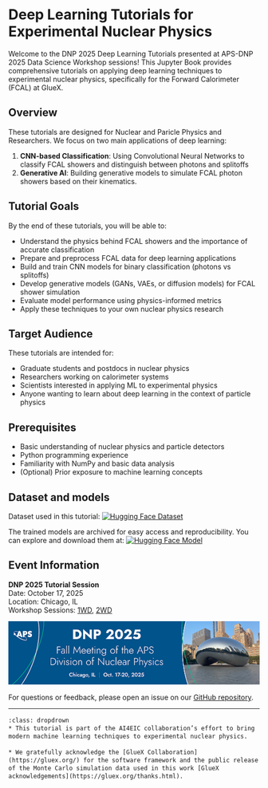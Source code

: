 # Deep Learning Tutorials for Experimental Nuclear Physics

Welcome to the DNP 2025 Deep Learning Tutorials presented at APS-DNP 2025 Data Science Workshop sessions! This Jupyter Book provides comprehensive tutorials on applying deep learning techniques to experimental nuclear physics, specifically for the Forward Calorimeter (FCAL) at GlueX.

## Overview

These tutorials are designed for Nuclear and Paricle Physics and Researchers. We focus on two main applications of deep learning:

1. **CNN-based Classification**: Using Convolutional Neural Networks to classify FCAL showers and distinguish between photons and splitoffs
2. **Generative AI**: Building generative models to simulate FCAL photon showers based on their kinematics.

## Tutorial Goals

By the end of these tutorials, you will be able to:

- Understand the physics behind FCAL showers and the importance of accurate classification
- Prepare and preprocess FCAL data for deep learning applications
- Build and train CNN models for binary classification (photons vs splitoffs)
- Develop generative models (GANs, VAEs, or diffusion models) for FCAL shower simulation
- Evaluate model performance using physics-informed metrics
- Apply these techniques to your own nuclear physics research

## Target Audience

These tutorials are intended for:
- Graduate students and postdocs in nuclear physics
- Researchers working on calorimeter systems
- Scientists interested in applying ML to experimental physics
- Anyone wanting to learn about deep learning in the context of particle physics

## Prerequisites

- Basic understanding of nuclear physics and particle detectors
- Python programming experience
- Familiarity with NumPy and basic data analysis
- (Optional) Prior exposure to machine learning concepts

## Dataset and models

Dataset used in this tutorial: [![Hugging Face Dataset](https://img.shields.io/badge/HuggingFace-Dataset-blue.svg?logo=huggingface)](https://huggingface.co/datasets/AI4EIC/DNP2025-tutorial)

The trained models are archived for easy access and reproducibility.
You can explore and download them at: [![Hugging Face Model](https://img.shields.io/badge/HuggingFace-Model-orange.svg?logo=huggingface)](https://huggingface.co/AI4EIC/DNP2025-tutorial)


## Event Information

**DNP 2025 Tutorial Session**  
Date: October 17, 2025  
Location: Chicago, IL  
Workshop Sessions: [1WD](https://schedule.aps.org/dnp/2025/events/1WD/2), [2WD](https://schedule.aps.org/dnp/2025/events/2WD/2)

![](images/dnp2025_header_aps.png)

For questions or feedback, please open an issue on our [GitHub repository](https://github.com/ai4eic/DNP2025-tutorials).

---


```{admonition} Authors Acknowledgements to GlueX
:class: dropdrown
* This tutorial is part of the AI4EIC collaboration’s effort to bring modern machine learning techniques to experimental nuclear physics.

* We gratefully acknowledge the [GlueX Collaboration](https://gluex.org/) for the software framework and the public release of the Monte Carlo simulation data used in this work [GlueX acknowledgements](https://gluex.org/thanks.html).
```

```{tableofcontents}
```